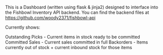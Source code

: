 This is a Dashboard (written using flask & jinja2) designed to interface into the Fishbowl Inventory API backend.
You can find the backend files at https://github.com/woody2371/fishbowl-api

Currently shows:

Outstanding Picks - Current items in stock ready to be committed
Committed Sales - Current sales committed in full
Backorders - Items currently out of stock + current inbound stock for those items